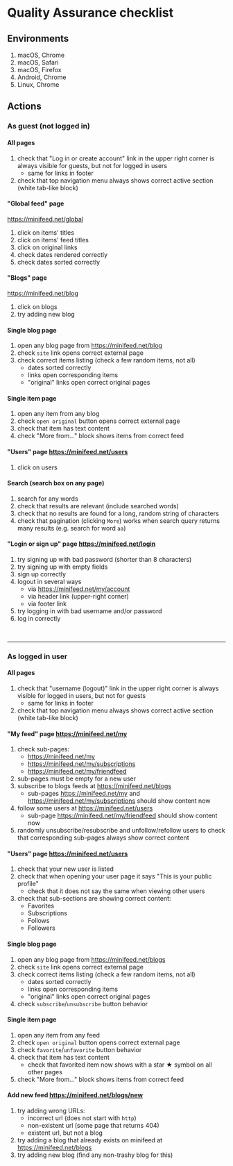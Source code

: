 # Quality Assurance checklist

## Environments

1. macOS, Chrome
2. macOS, Safari
3. macOS, Firefox
4. Android, Chrome
5. Linux, Chrome

## Actions

### As guest (not logged in)

#### All pages

1. check that "Log in or create account" link in the upper right corner is always visible for guests, but not for logged in users
    - same for links in footer 
1. check that top navigation menu always shows correct active section (white tab-like block) 


#### "Global feed" page

https://minifeed.net/global

1. click on items' titles
1. click on items' feed titles 
1. click on original links
1. check dates rendered correctly
1. check dates sorted correctly

#### "Blogs" page

https://minifeed.net/blog

1. click on blogs
1. try adding new blog

#### Single blog page

1. open any blog page from https://minifeed.net/blog
1. check `site` link opens correct external page
1. check correct items listing (check a few random items, not all)
    - dates sorted correctly
    - links open corresponding items
    - "original" links open correct original pages

#### Single item page

1. open any item from any blog
1. check `open original` button opens correct external page
1. check that item has text content
1. check "More from..." block shows items from correct feed


#### "Users" page https://minifeed.net/users

1. click on users


#### Search (search box on any page)

1. search for any words
2. check that results are relevant (include searched words)
3. check that no results are found for a long, random string of characters
4. check that pagination (clicking `More`) works when search query returns many results (e.g. search for word `aa`)

#### "Login or sign up" page https://minifeed.net/login

1. try signing up with bad password (shorter than 8 characters)
1. try signing up with empty fields
1. sign up correctly
1. logout in several ways
    - via https://minifeed.net/my/account
    - via header link (upper-right corner)
    - via footer link
1. try logging in with bad username and/or password
1. log in correctly

<br>

---

### As logged in user

#### All pages

1. check that "username (logout)" link in the upper right corner is always visible for logged in users, but not for guests
    - same for links in footer
1. check that top navigation menu always shows correct active section (white tab-like block) 



#### "My feed" page https://minifeed.net/my

1. check sub-pages:
    - https://minifeed.net/my
    - https://minifeed.net/my/subscriptions
    - https://minifeed.net/my/friendfeed
1. sub-pages must be empty for a new user
1. subscribe to blogs feeds at https://minifeed.net/blogs
    - sub-pages https://minifeed.net/my and https://minifeed.net/my/subscriptions should show content now
1. follow some users at https://minifeed.net/users
    - sub-page https://minifeed.net/my/friendfeed should show content now
1. randomly unsubscribe/resubscribe and unfollow/refollow users to check that corresponding sub-pages always show correct content

#### "Users" page https://minifeed.net/users

1. check that your new user is listed
1. check that when opening your user page it says "This is your public profile"
    - check that it does not say the same when viewing other users
1. check that sub-sections are showing correct content:
    - Favorites
    - Subscriptions
    - Follows
    - Followers

#### Single blog page

1. open any blog page from https://minifeed.net/blogs
1. check `site` link opens correct external page
1. check correct items listing (check a few random items, not all)
    - dates sorted correctly
    - links open corresponding items
    - "original" links open correct original pages
1. check `subscribe`/`unsubscribe` button behavior

#### Single item page

1. open any item from any feed
1. check `open original` button opens correct external page
1. check `favorite`/`unfavorite` button behavior
1. check that item has text content
    - check that favorited item now shows with a star ★ symbol on all other pages
1. check "More from..." block shows items from correct feed

#### Add new feed https://minifeed.net/blogs/new

1. try adding wrong URLs:
    - incorrect url (does not start with `http`)
    - non-existent url (some page that returns 404)
    - existent url, but not a blog
1. try adding a blog that already exists on minifeed at https://minifeed.net/blogs
1. try adding new blog (find any non-trashy blog for this)
